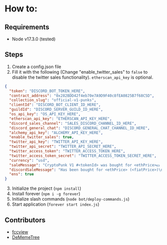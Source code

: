 # How to:
## Requirements

- Node v17.3.0 (tested)

## Steps

1. Create a config.json file
2. Fill it with the following (Change "enable_twitter_sales" to `false` to disable the twitter sales functionality). `etherscan_api_key` is optional.
```json
{
  "token": "DISCORD_BOT_TOKEN_HERE",
  "contract_address": "0x282BDD42f4eb70e7A9D9F40c8fEA0825B7f68C5D",
  "collection_slug": "official-v1-punks",
  "clientId": "DISCORD_BOT_CLIENT_ID_HERE",
  "guildId": "DISCORD_SERVER_GUILD_ID_HERE",
  "os_api_key": "OS_API_KEY_HERE",
  "etherscan_api_key": "ETHERSCAN_API_KEY_HERE",
  "discord_sales_channel": "SALES_DISCORD_CHANNEL_ID_HERE",
  "discord_general_chat": "DISCORD_GENERAL_CHAT_CHANNEL_ID_HERE",
  "alchemy_api_key": "ALCHEMY_API_KEY_HERE",
  "enable_twitter_sales": true,
  "twitter_api_key": "TWITTER_API_KEY_HERE",
  "twitter_api_secret": "TWITTER_API_SECRET_HERE",
  "twitter_access_token": "TWITTER_ACCESS_TOKEN_HERE",
  "twitter_access_token_secret": "TWITTER_ACCESS_TOKEN_SECRET_HERE",
  "currency": "usd",
  "saleMessage": "CryptoPunk V1 #<tokenId> was bought for <ethPrice>💵 (<fiatPrice>)\n\nBUYER: <to>\n🤝\nSELLER: <from>\n\n🛒 MARKETPLACE: <marketplace>\n\n➡️  https://v1punks.io/token/ETHEREUM:0x282bdd42f4eb70e7a9d9f40c8fea0825b7f68c5d:<tokenId>\n\n➡️  https://etherscan.io/tx/<txHash>\n\n",
  "discordSaleMessage": "Has been bought for <ethPrice> (<fiatPrice>)\n\n[v1punks.io](https://v1punks.io/token/ETHEREUM:0x282bdd42f4eb70e7a9d9f40c8fea0825b7f68c5d:<tokenId>)\n\n[Etherscan](https://etherscan.io/tx/<txHash>)\n\n\n",
  "ens": true
}
```
3. Initialize the project (`npm install`)
4. Install forever (`npm i -g forever`)
5. Initialize slash commands (`node bot/deploy-commands.js`)
6. Start application (`forever start index.js`)

## Contributors

- [fccview](https://twitter.com/fccview)
- [DeMemeTree](https://twitter.com/dmt_eth)
